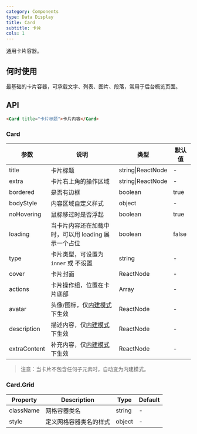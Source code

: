 ```yaml
---
category: Components
type: Data Display
title: Card
subtitle: 卡片
cols: 1
---
```


通用卡片容器。

## 何时使用

最基础的卡片容器，可承载文字、列表、图片、段落，常用于后台概览页面。

## API

```html
<Card title="卡片标题">卡片内容</Card>
```

### Card

| 参数     | 说明           | 类型     | 默认值       |
|----------|----------------|----------|--------------|
| title    | 卡片标题 | string\|ReactNode   |  -  |
| extra    | 卡片右上角的操作区域 | string\|ReactNode   | - |
| bordered | 是否有边框 | boolean   |  true  |
| bodyStyle | 内容区域自定义样式 | object   |  -  |
| noHovering | 鼠标移过时是否浮起 | boolean | true |
| loading | 当卡片内容还在加载中时，可以用 loading 展示一个占位 | boolean   |  false  |
| type | 卡片类型，可设置为 `inner` 或 不设置 | string   |  -  |
| cover | 卡片封面 | ReactNode   |  -  |
| actions | 卡片操作组，位置在卡片底部 | Array<ReactNode>   |  -  |
| avatar | 头像/图标，仅[内建模式](/components/card/#components-card-demo-built-in)下生效 | ReactNode |  -  |
| description | 描述内容，仅[内建模式](/components/card/#components-card-demo-built-in)下生效 | ReactNode   |  -  |
| extraContent | 补充内容，仅[内建模式](/components/card/#components-card-demo-built-in)下生效 | ReactNode   |  -  |

> 注意：当卡片不包含任何子元素时，自动变为内建模式。

### Card.Grid

Property | Description | Type | Default
---------|-------------|------|---------
className | 网格容器类名 | string | -
style | 定义网格容器类名的样式 | object | -
